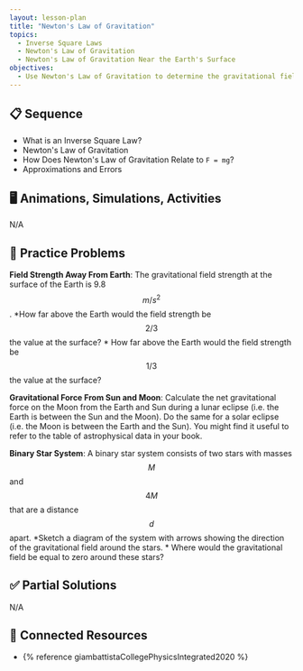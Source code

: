 ```yaml
---
layout: lesson-plan
title: "Newton's Law of Gravitation"
topics:
  - Inverse Square Laws
  - Newton's Law of Gravitation
  - Newton's Law of Gravitation Near the Earth's Surface
objectives:
  - Use Newton's Law of Gravitation to determine the gravitational field around a massive body
---
```


## 📋 Sequence

* What is an Inverse Square Law?
* Newton's Law of Gravitation
* How Does Newton's Law of Gravitation Relate to `F = mg`?
* Approximations and Errors

## 🖥️ Animations, Simulations, Activities

N/A

## 📝 Practice Problems

**Field Strength Away From Earth**: The gravitational field strength at the surface of the Earth is 9.8 $$m/s^2$$.
    *How far above the Earth would the field strength be $$2/3$$ the value at the surface?
    * How far above the Earth would the field strength be $$1/3$$ the value at the surface?

**Gravitational Force From Sun and Moon**: Calculate the net gravitational force on the Moon from the Earth and Sun during a lunar eclipse (i.e. the Earth is between the Sun and the Moon). Do the same for a solar eclipse (i.e. the Moon is between the Earth and the Sun). You might find it useful to refer to the table of astrophysical data in your book.

**Binary Star System**: A binary star system consists of two stars with masses $$M$$ and $$4M$$ that are a distance $$d$$ apart.
    *Sketch a diagram of the system with arrows showing the direction of the gravitational field around the stars.
    * Where would the gravitational field be equal to zero around these stars?

## ✅ Partial Solutions

N/A

## 📘 Connected Resources

* {% reference giambattistaCollegePhysicsIntegrated2020 %}
